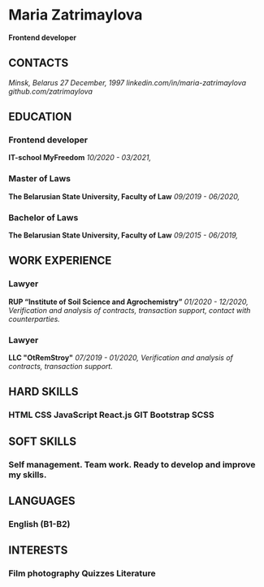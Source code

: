 # Maria Zatrimaylova
__Frontend developer__
## CONTACTS
*Minsk, Belarus*
*27 December, 1997*
*linkedin.com/in/maria-zatrimaylova*
*github.com/zatrimaylova*
## EDUCATION
### Frontend developer
__IT-school MyFreedom__
_10/2020 - 03/2021,_
### Master of Laws
__The Belarusian State University, Faculty of Law__
_09/2019 - 06/2020,_
### Bachelor of Laws
__The Belarusian State University, Faculty of Law__
_09/2015 - 06/2019,_
## WORK EXPERIENCE
### Lawyer
__RUР “Institute of Soil Science and Agrochemistry”__
_01/2020 - 12/2020,_
*Verification and analysis of contracts, transaction support, contact with counterparties.*
### Lawyer
__LLC "OtRemStroy"__
_07/2019 - 01/2020,_
*Verification and analysis of contracts, transaction support.*
## HARD SKILLS
### HTML CSS JavaScript React.js GIT Bootstrap SCSS
## SOFT SKILLS
### Self management. Team work. Ready to develop and improve my skills.
## LANGUAGES
### English (B1-B2)
## INTERESTS
### Film photography Quizzes Literature